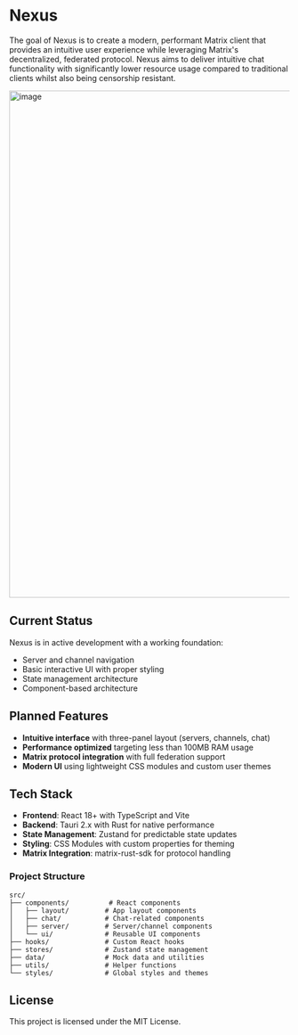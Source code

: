 # Nexus

The goal of Nexus is to create a modern, performant Matrix client that provides an intuitive user experience while leveraging Matrix's decentralized, federated protocol. 
Nexus aims to deliver intuitive chat functionality with significantly lower resource usage compared to traditional clients whilst also being censorship resistant.

<img width="1276" height="910" alt="image" src="https://github.com/user-attachments/assets/6d50e860-48f2-4243-86f1-049106ecd857" />

## Current Status

Nexus is in active development with a working foundation:

- Server and channel navigation
- Basic interactive UI with proper styling
- State management architecture
- Component-based architecture

## Planned Features

- **Intuitive interface** with three-panel layout (servers, channels, chat)
- **Performance optimized** targeting less than 100MB RAM usage
- **Matrix protocol integration** with full federation support
- **Modern UI** using lightweight CSS modules and custom user themes

## Tech Stack

- **Frontend**: React 18+ with TypeScript and Vite
- **Backend**: Tauri 2.x with Rust for native performance
- **State Management**: Zustand for predictable state updates
- **Styling**: CSS Modules with custom properties for theming
- **Matrix Integration**: matrix-rust-sdk for protocol handling

### Project Structure

```
src/
├── components/          # React components
│   ├── layout/         # App layout components
│   ├── chat/           # Chat-related components
│   ├── server/         # Server/channel components
│   └── ui/             # Reusable UI components
├── hooks/              # Custom React hooks
├── stores/             # Zustand state management
├── data/               # Mock data and utilities
├── utils/              # Helper functions
└── styles/             # Global styles and themes
```

## License

This project is licensed under the MIT License.
